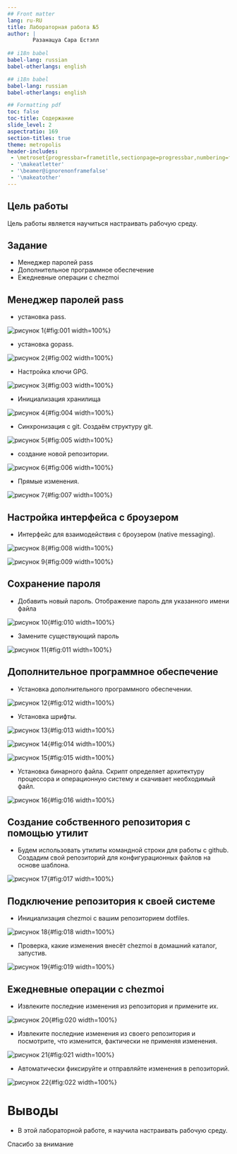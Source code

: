 ```yaml
---
## Front matter
lang: ru-RU
title: Лабораторная работа №5
author: |
        Разанацуа Сара Естэлл
        
## i18n babel
babel-lang: russian
babel-otherlangs: english

## i18n babel
babel-lang: russian
babel-otherlangs: english

## Formatting pdf
toc: false
toc-title: Содержание
slide_level: 2
aspectratio: 169
section-titles: true
theme: metropolis
header-includes:
 - \metroset{progressbar=frametitle,sectionpage=progressbar,numbering=fraction}
 - '\makeatletter'
 - '\beamer@ignorenonframefalse'
 - '\makeatother'
---
```




## Цель работы

Цель работы является научиться настраивать рабочую среду.


## Задание

- Менеджер паролей pass
- Дополнительное программное обеспечение
- Ежедневные операции c chezmoi


## Менеджер паролей pass

- установка pass. 

![рисунок 1](image/1.jpg){#fig:001 width=100%}

- установка gopass. 

![рисунок 2](image/2.jpg){#fig:002 width=100%}

- Настройка ключи GPG.

![рисунок 3](image/3.jpg){#fig:003 width=100%}

- Инициализация хранилища 

![рисунок 4](image/4.jpg){#fig:004 width=100%}

- Синхронизация с git. Создаём структуру git. 

![рисунок 5](image/5.jpg){#fig:005 width=100%}

- создание новой репозитории. 

![рисунок 6](image/6.jpg){#fig:006 width=100%}

- Прямые изменения. 

![рисунок 7](image/7.jpg){#fig:007 width=100%}


## Настройка интерфейса с броузером

- Интерфейс для взаимодействия с броузером (native messaging). 

![рисунок 8](image/8.jpg){#fig:008 width=100%}



![рисунок 9](image/9.jpg){#fig:009 width=100%}

## Сохранение пароля

- Добавить новый пароль. Отображение пароль для указанного имени файла

![рисунок 10](image/10.jpg){#fig:010 width=100%}

- Замените существующий пароль 

![рисунок 11](image/11.jpg){#fig:011 width=100%}

## Дополнительное программное обеспечение

- Установка дополнительного программного обеспечении. 

![рисунок 12](image/12.jpg){#fig:012 width=100%}

- Установка шрифты. 

![рисунок 13](image/13.jpg){#fig:013 width=100%}

![рисунок 14](image/14jpg){#fig:014 width=100%}

![рисунок 15](image/15.jpg){#fig:015 width=100%}


- Установка бинарного файла. Скрипт определяет архитектуру процессора и операционную систему и скачивает необходимый файл. 

![рисунок 16](image/16.jpg){#fig:016 width=100%}


## Создание собственного репозитория с помощью утилит

- Будем использовать утилиты командной строки для работы с github. Создадим свой репозиторий для конфигурационных файлов на основе шаблона. 

![рисунок 17](image/17.jpg){#fig:017 width=100%}

## Подключение репозитория к своей системе

- Инициализация chezmoi с вашим репозиторием dotfiles. 

![рисунок 18](image/18.jpg){#fig:018 width=100%}

- Проверка, какие изменения внесёт chezmoi в домашний каталог, запустив. 

![рисунок 19](image/19.jpg){#fig:019 width=100%}

## Ежедневные операции c chezmoi

- Извлеките последние изменения из репозитория и примените их.

![рисунок 20](image/20.jpg){#fig:020 width=100%}

- Извлеките последние изменения из своего репозитория и посмотрите, что изменится, фактически не применяя изменения. 

![рисунок 21](image/21.jpg){#fig:021 width=100%}

- Автоматически фиксируйте и отправляйте изменения в репозиторий. 

![рисунок 22](image/22.jpg){#fig:022 width=100%}


# Выводы

- В этой лабораторной работе, я научила настраивать рабочую среду.


Спасибо за внимание

